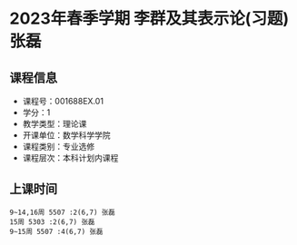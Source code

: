 # 2023年春季学期 李群及其表示论(习题) 张磊






## 课程信息

- 课程号：001688EX.01
- 学分：1
- 教学类型：理论课
- 开课单位：数学科学学院
- 课程类别：专业选修
- 课程层次：本科计划内课程

## 上课时间

```
9~14,16周 5507 :2(6,7) 张磊
15周 5303 :2(6,7) 张磊
9~15周 5507 :4(6,7) 张磊
```

